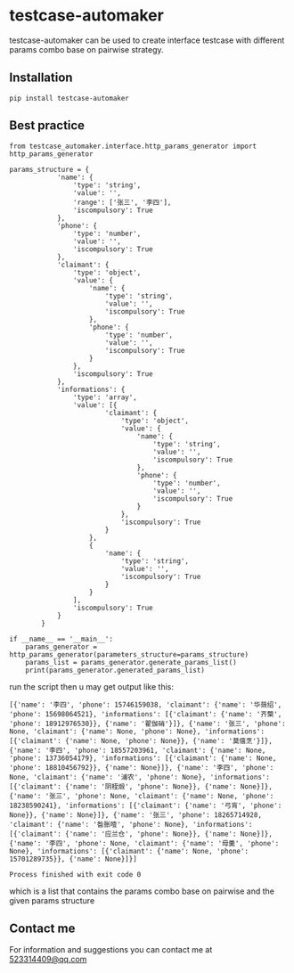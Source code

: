 # testcase-automaker

testcase-automaker can be used to create interface testcase with different params combo base on pairwise strategy.

## Installation

    pip install testcase-automaker
    
## Best practice

    from testcase_automaker.interface.http_params_generator import http_params_generator

    params_structure = {
                'name': {
                    'type': 'string',
                    'value': '',
                    'range': ['张三', '李四'],
                    'iscompulsory': True
                },
                'phone': {
                    'type': 'number',
                    'value': '',
                    'iscompulsory': True
                },
                'claimant': {
                    'type': 'object',
                    'value': {
                        'name': {
                            'type': 'string',
                            'value': '',
                            'iscompulsory': True
                        },
                        'phone': {
                            'type': 'number',
                            'value': '',
                            'iscompulsory': True
                        }
                    },
                    'iscompulsory': True
                },
                'informations': {
                    'type': 'array',
                    'value': [{
                            'claimant': {
                                'type': 'object',
                                'value': {
                                    'name': {
                                        'type': 'string',
                                        'value': '',
                                        'iscompulsory': True
                                    },
                                    'phone': {
                                        'type': 'number',
                                        'value': '',
                                        'iscompulsory': True
                                    }
                                },
                                'iscompulsory': True
                            }
                        },
                        {
                            'name': {
                                'type': 'string',
                                'value': '',
                                'iscompulsory': True
                            }
                        }
                    ],
                    'iscompulsory': True
                }
            }
    
    if __name__ == '__main__':
        params_generator = http_params_generator(parameters_structure=params_structure)
        params_list = params_generator.generate_params_list()
        print(params_generator.generated_params_list)

run the script then u may get output like this:

    [{'name': '李四', 'phone': 15746159038, 'claimant': {'name': '华蔹绍', 'phone': 15698064521}, 'informations': [{'claimant': {'name': '齐檠', 'phone': 18912976530}}, {'name': '翟伽硝'}]}, {'name': '张三', 'phone': None, 'claimant': {'name': None, 'phone': None}, 'informations': [{'claimant': {'name': None, 'phone': None}}, {'name': '莫僖烹'}]}, {'name': '李四', 'phone': 18557203961, 'claimant': {'name': None, 'phone': 13736054179}, 'informations': [{'claimant': {'name': None, 'phone': 18810456792}}, {'name': None}]}, {'name': '李四', 'phone': None, 'claimant': {'name': '浦农', 'phone': None}, 'informations': [{'claimant': {'name': '阴桎煅', 'phone': None}}, {'name': None}]}, {'name': '张三', 'phone': None, 'claimant': {'name': None, 'phone': 18238590241}, 'informations': [{'claimant': {'name': '弓肓', 'phone': None}}, {'name': None}]}, {'name': '张三', 'phone': 18265714928, 'claimant': {'name': '昝胀噎', 'phone': None}, 'informations': [{'claimant': {'name': '应兰仓', 'phone': None}}, {'name': None}]}, {'name': '李四', 'phone': None, 'claimant': {'name': '毋羹', 'phone': None}, 'informations': [{'claimant': {'name': None, 'phone': 15701289735}}, {'name': None}]}]

    Process finished with exit code 0

which is a list that contains the params combo base on pairwise and the given params structure

## Contact me

For information and suggestions you can contact me at 523314409@qq.com